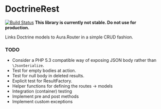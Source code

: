 DoctrineRest
============

[![Build Status](https://travis-ci.org/Tuxion/DoctrineRest.svg?branch=master)](https://travis-ci.org/Tuxion/DoctrineRest)
**This library is currently not stable. Do not use for production.**

Links Doctrine models to Aura.Router in a simple CRUD fashion.

### TODO

* Consider a PHP 5.3 compatible way of exposing JSON body rather than `\JsonSerialize`.
* Test for empty bodies at action.
* Test for null body in deleted results.
* Explicit test for ResultFactory.
* Helper functions for defining the routes -> models
* Integration (container) testing
* Implement pre and post methods
* Implement custom exceptions